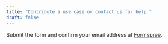 ```yaml
---
title: "Contribute a use case or contact us for help."
draft: false
---
```


Submit the form and confirm your email address at [Formspree](https://formspree.io/).